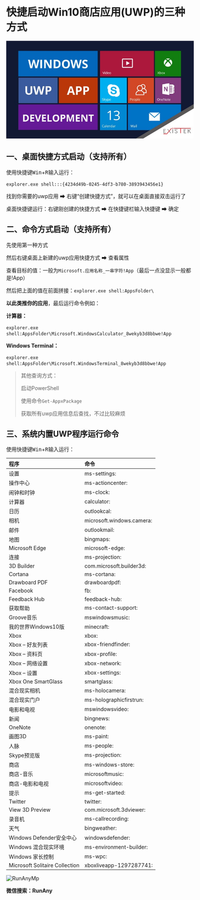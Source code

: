 # 快捷启动Win10商店应用(UWP)的三种方式
![快捷启动UWP应用的三种方式](../assets/images/articleImg/快捷启动UWP应用的三种方式.jpg)
## 一、桌面快捷方式启动（支持所有）
使用快捷键<kbd>Win</kbd>+<kbd>R</kbd>输入运行： 

```
explorer.exe shell:::{4234d49b-0245-4df3-b780-3893943456e1}
```

找到你需要的uwp应用 ➡ 右键“创建快捷方式”，就可以在桌面直接双击运行了

桌面快捷键运行：右键刚创建的快捷方式 ➡ 在快捷键栏输入快捷键 ➡ 确定



## 二、命令方式启动（支持所有）

先使用第一种方式

然后右键桌面上新建的uwp应用快捷方式 ➡ 查看属性

查看目标的值：一般为`Microsoft.应用名称_一串字符!App`（最后一点没显示一般都是!App）

然后把上面的值在前面拼接：`explorer.exe shell:AppsFolder\`

**以此类推你的应用**，最后运行命令例如：

**计算器：**

```
explorer.exe shell:AppsFolder\Microsoft.WindowsCalculator_8wekyb3d8bbwe!App
```

**Windows Terminal：**

```
explorer.exe shell:AppsFolder\Microsoft.WindowsTerminal_8wekyb3d8bbwe!App
```

> 其他查询方式：
>
> 启动PowerShell
>
> 使用命令`Get-AppxPackage`
>
> 获取所有uwp应用信息后查找，不过比较麻烦

## 三、系统内置UWP程序运行命令

使用快捷键<kbd>Win</kbd>+<kbd>R</kbd>输入运行： 

| 程序                           | 命令                      |
| :----------------------------- | :------------------------ |
| 设置                           | ms-settings:              |
| 操作中心                       | ms-actioncenter:          |
| 闹钟和时钟                     | ms-clock:                 |
| 计算器                         | calculator:               |
| 日历                           | outlookcal:               |
| 相机                           | microsoft.windows.camera: |
| 邮件                           | outlookmail:              |
| 地图                           | bingmaps:                 |
| Microsoft Edge                 | microsoft-edge:           |
| 连接                           | ms-projection:            |
| 3D Builder                     | com.microsoft.builder3d:  |
| Cortana                        | ms-cortana:               |
| Drawboard PDF                  | drawboardpdf:             |
| Facebook                       | fb:                       |
| Feedback Hub                   | feedback-hub:             |
| 获取帮助                       | ms-contact-support:       |
| Groove音乐                     | mswindowsmusic:           |
| 我的世界Windows10版            | minecraft:                |
| Xbox                           | xbox:                     |
| Xbox – 好友列表                | xbox-friendfinder:        |
| Xbox – 资料页                  | xbox-profile:             |
| Xbox – 网络设置                | xbox-network:             |
| Xbox – 设置                    | xbox-settings:            |
| Xbox One SmartGlass            | smartglass:               |
| 混合现实相机                   | ms-holocamera:            |
| 混合现实门户                   | ms-holographicfirstrun:   |
| 电影和电视                     | mswindowsvideo:           |
| 新闻                           | bingnews:                 |
| OneNote                        | onenote:                  |
| 画图3D                         | ms-paint:                 |
| 人脉                           | ms-people:                |
| Skype预览版                    | ms-projection:            |
| 商店                           | ms-windows-store:         |
| 商店-音乐                      | microsoftmusic:           |
| 商店-电影和电视                | microsoftvideo:           |
| 提示                           | ms-get-started:           |
| Twitter                        | twitter:                  |
| View 3D Preview                | com.microsoft.3dviewer:   |
| 录音机                         | ms-callrecording:         |
| 天气                           | bingweather:              |
| Windows Defender安全中心       | windowsdefender:          |
| Windows 混合现实环境           | ms-environment-builder:   |
| Windows 家长控制               | ms-wpc:                   |
| Microsoft Solitaire Collection | xboxliveapp-1297287741:   |

![RunAnyMp](../assets/images/RunAnyMp.png ':size=200x200') 

**微信搜索：RunAny**